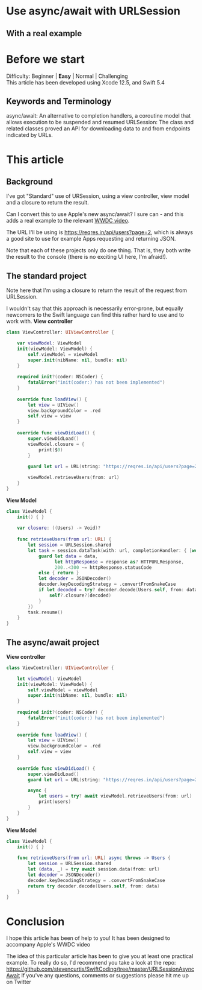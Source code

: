 # Use async/await with URLSession
## With a real example

# Before we start
Difficulty: Beginner | **Easy** | Normal | Challenging<br>
This article has been developed using Xcode 12.5, and Swift 5.4

## Keywords and Terminology
async/await: An alternative to completion handlers, a coroutine model that allows execution to be suspended and resumed
URLSession: The class and related classes proved an API for downloading data to and from endpoints indicated by URLs.

# This article
## Background
I've got "Standard" use of URSession, using a view controller, view model and a closure to return the result.

Can I convert this to use Apple's new async/await? I sure can - and this adds a real example to the relevant [WWDC video](https://developer.apple.com/videos/play/wwdc2021/10132/).

The URL I'll be using is https://reqres.in/api/users?page=2, which is always a good site to use for example Apps requesting and returning JSON.

Note that each of these projects only do one thing. That is, they both write the result to the console (there is no exciting UI here, I'm afraid!).

## The standard project
Note here that I'm using a closure to return the result of the request from URLSession. 

I wouldn't say that this approach is necessarily error-prone, but equally newcomers to the Swift language can find this rather hard to use and to work with. 
**View controller**
```swift
class ViewController: UIViewController {

    var viewModel: ViewModel
    init(viewModel: ViewModel) {
        self.viewModel = viewModel
        super.init(nibName: nil, bundle: nil)
    }
    
    required init?(coder: NSCoder) {
        fatalError("init(coder:) has not been implemented")
    }
    
    override func loadView() {
        let view = UIView()
        view.backgroundColor = .red
        self.view = view
    }
    
    override func viewDidLoad() {
        super.viewDidLoad()
        viewModel.closure = {
            print($0)
        }
        
        guard let url = URL(string: "https://reqres.in/api/users?page=2") else {return}

        viewModel.retrieveUsers(from: url)
    }
}
```
**View Model**
```swift
class ViewModel {
    init() { }
    
    var closure: ((Users) -> Void)?
    
    func retrieveUsers(from url: URL) {
        let session = URLSession.shared
        let task = session.dataTask(with: url, completionHandler: { [weak self] data, response, _ in
            guard let data = data,
                  let httpResponse = response as? HTTPURLResponse,
                  200..<300 ~= httpResponse.statusCode
            else { return }
            let decoder = JSONDecoder()
            decoder.keyDecodingStrategy = .convertFromSnakeCase
            if let decoded = try? decoder.decode(Users.self, from: data) {
                self?.closure?(decoded)
            }
        })
        task.resume()
    }
}
```

## The async/await project
**View controller**
```swift
class ViewController: UIViewController {

    let viewModel: ViewModel
    init(viewModel: ViewModel) {
        self.viewModel = viewModel
        super.init(nibName: nil, bundle: nil)
    }
    
    required init?(coder: NSCoder) {
        fatalError("init(coder:) has not been implemented")
    }
    
    override func loadView() {
        let view = UIView()
        view.backgroundColor = .red
        self.view = view
    }
    
    override func viewDidLoad() {
        super.viewDidLoad()
        guard let url = URL(string: "https://reqres.in/api/users?page=2") else {return}

        async {
            let users = try? await viewModel.retrieveUsers(from: url)
            print(users)
        }
    }
}
```
**View Model**
```swift
class ViewModel {
    init() { }
    
    func retrieveUsers(from url: URL) async throws -> Users {
        let session = URLSession.shared
        let (data, _) = try await session.data(from: url)
        let decoder = JSONDecoder()
        decoder.keyDecodingStrategy = .convertFromSnakeCase
        return try decoder.decode(Users.self, from: data)
    }
}
```

# Conclusion
I hope this article has been of help to you! It has been designed to accompany Apple's WWDC video

The idea of this particular article has been to give you at least one practical example. To really do so, I'd recommend you take a look at the repo: https://github.com/stevencurtis/SwiftCoding/tree/master/URLSessionAsyncAwait
If you've any questions, comments or suggestions please hit me up on Twitter

